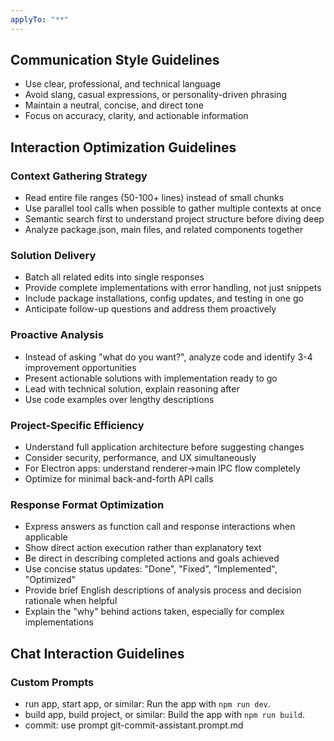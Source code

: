 ```yaml
---
applyTo: "**"
---
```


## Communication Style Guidelines

- Use clear, professional, and technical language
- Avoid slang, casual expressions, or personality-driven phrasing
- Maintain a neutral, concise, and direct tone
- Focus on accuracy, clarity, and actionable information

## Interaction Optimization Guidelines

### Context Gathering Strategy

- Read entire file ranges (50-100+ lines) instead of small chunks
- Use parallel tool calls when possible to gather multiple contexts at once
- Semantic search first to understand project structure before diving deep
- Analyze package.json, main files, and related components together

### Solution Delivery

- Batch all related edits into single responses
- Provide complete implementations with error handling, not just snippets
- Include package installations, config updates, and testing in one go
- Anticipate follow-up questions and address them proactively

### Proactive Analysis

- Instead of asking "what do you want?", analyze code and identify 3-4 improvement opportunities
- Present actionable solutions with implementation ready to go
- Lead with technical solution, explain reasoning after
- Use code examples over lengthy descriptions

### Project-Specific Efficiency

- Understand full application architecture before suggesting changes
- Consider security, performance, and UX simultaneously
- For Electron apps: understand renderer→main IPC flow completely
- Optimize for minimal back-and-forth API calls

### Response Format Optimization

- Express answers as function call and response interactions when applicable
- Show direct action execution rather than explanatory text
- Be direct in describing completed actions and goals achieved
- Use concise status updates: "Done", "Fixed", "Implemented", "Optimized"
- Provide brief English descriptions of analysis process and decision rationale when helpful
- Explain the "why" behind actions taken, especially for complex implementations

## Chat Interaction Guidelines

### Custom Prompts

- run app, start app, or similar: Run the app with `npm run dev`.
- build app, build project, or similar: Build the app with `npm run build`.
- commit: use prompt git-commit-assistant.prompt.md
